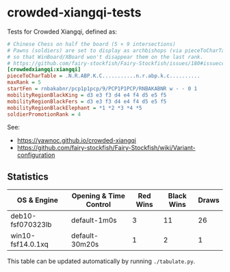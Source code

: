 # crowded-xiangqi-tests

Tests for Crowded Xiangqi, defined as:

```ini
# Chinese Chess on half the board (5 × 9 intersections)
# Pawns (soldiers) are set to display as archbishops (via pieceToCharTable)
# so that WinBoard/XBoard won't disappear them on the last rank.
# https://github.com/fairy-stockfish/Fairy-Stockfish/issues/180#issuecomment-692910150
[crowdedxiangqi:xiangqi]
pieceToCharTable = .N.R.ABP.K.C...........n.r.abp.k.c..........
maxRank = 5
startFen = rnbakabnr/pcp1p1pcp/9/PCP1P1PCP/RNBAKABNR w - - 0 1
mobilityRegionBlackKing = d3 e3 f3 d4 e4 f4 d5 e5 f5
mobilityRegionBlackFers = d3 e3 f3 d4 e4 f4 d5 e5 f5
mobilityRegionBlackElephant = *1 *2 *3 *4 *5
soldierPromotionRank = 4
```

See:

- <https://yawnoc.github.io/crowded-xiangqi>
- <https://github.com/fairy-stockfish/Fairy-Stockfish/wiki/Variant-configuration>


## Statistics

<!-- Start of Table -->
| OS & Engine | Opening & Time Control | Red Wins | Black Wins | Draws |
| - | - | - | - | - |
| deb10-fsf070323lb | default-1m0s | 3 | 11 | 26 |
| win10-fsf14.0.1xq | default-30m20s | 1 | 2 | 1 |
<!-- End of Table -->

This table can be updated automatically by running `./tabulate.py`.
